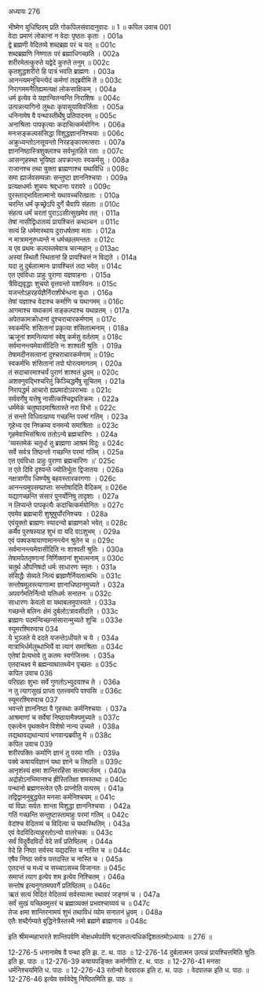 अध्यायः 276

भीष्मेण युधिष्ठिरम् प्रति गोकपिलसंवादानुवादः ॥ 1 ॥
कपिल उवाच 	001  
वेदाः प्रमाणं लोकानां न वेदाः पृष्ठतः कृताः ।	001a  
द्वे ब्रह्मणी वेदितव्ये शब्दब्रह्म परं च यत् ॥	001c  
शब्दब्रह्मणि निष्णातः परं ब्रह्माधिगच्छति ।	002a  
शरीरमेतत्कुरुते यद्वेदे कुरुते तनुम् ॥	002c  
कृतशुद्धशरीरो हि पात्रं भवति ब्राह्मणः ।	003a  
आनन्त्यमनुचिन्त्येदं कर्मणां तद्ब्रवीमि ते ॥	003c  
निरागममनैतिह्यमत्यक्षं लोकसाक्षिकम् ।	004a  
धर्म इत्येव ये यज्ञान्वितन्वन्ति निराशिषः ॥	004c  
उत्पन्नत्यागिनो लुब्धाः कृपासूयाविवर्जिताः ।	005a  
धनिनामेष वै पन्थास्तीर्थेषु प्रतिपादनम् ॥	005c  
अनाश्रिताः पापकृत्याः कदाचित्कर्मयोगिनः ।	006a  
मनःसङ्कल्पसंसिद्धा विशुद्धज्ञाननिश्चयाः ॥	006c  
अक्रुध्यन्तोऽनसूयन्तो निरहङ्कारमत्सराः ।	007a  
ज्ञाननिष्ठास्त्रिशुक्लाश्च सर्वभूतहिते रताः ॥	007c  
आसन्गृहस्था भूयिष्ठा अपक्रान्ताः स्वकर्मसु ।	008a  
राजानश्च तथा युक्ता ब्राह्मणाश्च यथाविधि ॥	008c  
समा ह्यार्जवसम्पन्नाः सन्तुष्टा ज्ञाननिश्चयाः ।	009a  
प्रत्यक्षधर्माः शुचयः श्रद्दधानाः परावरे ॥	009c  
पुरस्ताद्भावितात्मानो यथावच्चरितव्रताः ।	010a  
चरन्ति धर्मं कृच्छ्रेऽपि दुर्गे चैवापि संहताः ॥	010c  
संहत्य धर्मं चरतां पुराऽऽसीत्सुखमेव तत् ।	011a  
तेषां नासीद्विधातव्यं प्रायश्चित्तं कथञ्चन ॥	011c  
सत्यं हि धर्ममास्थाय दुराधर्षतमा मताः ।	012a  
न मात्रामनुरुध्यन्ते न धर्मच्छलमन्ततः ॥	012c  
य एव प्रथमः कल्पस्तमेवात्र चरन्महान् ॥	013ac  
अस्यां स्थितौ स्थितानां हि प्रायश्चित्तं न विद्यते ।	014a  
यदा तु दुर्बलात्मानः प्रायश्चित्तं तदा भवेत् ॥	014c  
एत एवंविधाः प्राहुः पुराणा यज्ञवाहनाः ।	015a  
त्रैविद्यवृद्धाः शुचयो वृत्तवन्तो यशस्विनः ॥	015c  
यजन्तोऽहरहर्यज्ञैर्निराशीर्बन्धना बुधाः ।	016a  
तेषां यज्ञाश्च वेदाश्च कर्माणि च यथागमम् ॥	016c  
आगमाश्च यथाकामं सङ्कल्पाश्च यथाव्रतम् ।	017a  
अपेतकामक्रोधानां दुश्चराचारकर्मणाम् ॥	017c  
स्वकर्मभिः शंसितानां प्रकृत्या शंसितात्मनाम् ।	018a  
ऋजूनां शमनित्यानां स्वेषु कर्मसु वर्तताम् ॥	018c  
सर्वमानन्त्यमेवासीदिति नः शाश्वती श्रुतिः ।	019a  
तेषामदीनसत्वानां दुश्चराचारकर्मणाम् ॥	019c  
स्वकर्मभिः शंसितानां तपो घोरत्वमागतम् ।	020a  
तं सदाचारमाश्चर्यं पुराणं शाश्वतं ध्रुवम् ॥	020c  
अशक्नुवद्भिश्चरितुं किञ्चिद्धर्मेषु सूचितम् ।	021a  
निरापद्धर्म आचारो ह्यप्रमादोऽपराभवः ॥	021c  
सर्ववर्णेषु यत्तेषु नासीत्कश्चिद्व्यतिक्रमः ।	022a  
धर्ममेकं चतुष्पादमाश्रितास्ते नरा विभो ॥	022c  
तं सन्तो विधिवत्प्राप्य गच्छन्ति परमां गतिम् ।	023a  
गृहेभ्य एव निष्क्रम्य वनमन्ये समाश्रिताः ॥	023c  
गृहमेवाभिसंश्रित्य ततोऽन्ये ब्रह्मचारिणः ।	024a  
'व्यस्तमेकं चतुर्धा तु ब्राह्मणा आश्रमं विदुः ॥	024c  
सर्वे सर्वत्र तिष्ठन्तो गच्छन्ति परमां गतिम् ।	025a  
एत एवंविधाः प्राहुः पुराणा ब्रह्मचारिणः ॥'	025c  
त एते दिवि दृश्यन्ते ज्योतिर्भूता द्विजातयः ।	026a  
नक्षत्राणीव धिष्ण्येषु बहवस्तारकागणाः ।	026c  
आनन्त्यमुपसम्प्राप्ताः सन्तोषादिति वैदिकम् ॥	026e  
यद्यागच्छन्ति संसारं पुनर्योनिषु तादृशाः ।	027a  
न लिप्यन्ते पापकृत्यैः कदाचित्कर्मयोनितः ॥	027c  
एवमेव ब्रह्मचारी शुश्रूषुर्घोरनिश्चयः ।	028a  
एवंयुक्तो ब्राह्मणः स्यादन्यो ब्राह्मणको भवेत् ॥	028c  
कर्मैव पुरुषस्याह शुभं वा यदि वाऽशुभम् ।	029a  
एवं पक्वकषायाणामानन्त्येन श्रुतेन च ॥	029c  
सर्वमानन्त्यमेवासीदिति नः शाश्वती श्रुतिः ।	030a  
तेषामपेततृष्णानां निर्णिक्तानां शुभात्मनाम् ॥	030c  
चतुर्थ औपनिषदो धर्मः साधारणः स्मृतः ।	031a  
संसिद्धैः सेव्यते नित्यं ब्राह्मणैर्नियतात्मभिः ॥	031c  
सन्तोषमूलस्त्यागात्मा ज्ञानाधिष्ठानमुच्यते ।	032a  
अपवर्गमतिर्नित्यो यतिधर्मः सनातनः ॥	032c  
साधारणः केवलो वा यथाबलमुपास्यते ।	033a  
गच्छन्ते बलिनः क्षेमं दुर्बलोऽत्रावसीदति ।	033c  
ब्राह्मणः पदमन्विच्छन्संसारान्मुच्यते शुचिः ॥	033e  
स्यूमरश्मिरुवाच 	034  
ये भुञ्जते ये ददते यजन्तेऽधीयते च ये ।	034a  
मात्राभिर्धर्मलुब्धाभिर्ये वा त्यागं समाश्रिताः ॥	034c  
एतेषां प्रेत्यभावे तु कतमः स्वर्गजित्तमः ।	035a  
एतदाचक्ष्व मे ब्रह्मन्याथातथ्येन पृच्छतः ॥	035c  
कपिल उवाच 	036  
परिग्रहाः शुभाः सर्वे गुणतोऽभ्युदयाश्च ते ।	036a  
न तु त्यागसुखं प्राप्ता एतत्त्वमपि पश्यसि ॥	036c  
स्यूमरश्मिरुवाच 	037  
भवन्तो ज्ञाननिष्ठा वै गृहस्थाः कर्मनिश्चयाः ।	037a  
आश्रमाणां च सर्वेषां निष्ठायामैक्यमुच्यते ॥	037c  
एकत्वेन पृथक्त्वेन विशेषो नान्य उच्यते ।	038a  
तद्यथावद्यथान्यायं भगवान्प्रब्रवीतु मे ॥	038c  
कपिल उवाच 	039  
शरीरपक्तिः कर्माणि ज्ञानं तु परमा गतिः ।	039a  
पक्वे कषायविज्ञानं यथा ज्ञाने च तिष्ठति ॥	039c  
आनृशंस्यं क्षमा शान्तिरहिंसा सत्यमार्जवम् ।	040a  
अद्रोहोऽनभिमानश्च ह्रीस्तितिक्षा शमस्तथा ॥	040c  
पन्थानो ब्रह्मणस्त्वेत एतैः प्राप्नोति यत्परम् ।	041a  
तद्विद्वाननुबुद्ध्येत मनसा कर्मनिश्चयम् ॥	041c  
यां विप्राः सर्वतः शान्ता विशुद्धा ज्ञाननिश्चयाः ।	042a  
गतिं गच्छन्ति सन्तुष्टास्तामाहुः परमां गतिम् ॥	042c  
वेदांश्च वेदितव्यं च विदित्वा च यथास्थितिम् ।	043a  
एवं वेदविदित्याहुरतोऽन्यो वातरेचकः ॥	043c  
सर्वं विदुर्वेदविदो वेदे सर्वं प्रतिष्ठितम् ।	044a  
वेदे हि निष्ठा सर्वस्य यद्यदस्ति च नास्ति च ॥	044c  
एषैव निष्ठा सर्वत्र यत्तदस्ति च नास्ति च ।	045a  
एतदन्तं च मध्यं च सच्चाऽसच्च विजानतः ॥	045c  
समाप्तं त्याग इत्येव शम इत्येव निश्चितम् ।	046a  
सन्तोष इत्यनुगतमपवर्गे प्रतिष्ठितम् ॥	046c  
ऋतं सत्यं विदितं वेदितव्यं सर्वस्यात्मा स्थावरं जङ्गमं च ।	047a  
सर्वं सुखं यच्छिवमुत्तरं च ब्रह्माव्यक्तं प्रभवश्चाव्ययं च ॥	047c  
तेजः क्षमा शान्तिरनामयं शुभं तथाविधं व्योम सनातनं ध्रुवम् ।	048a  
एतैः शब्दैर्गम्यते बुद्धिनेत्रैस्तस्मै नमो ब्रह्मणे ब्राह्मणाय ॥ 	048c  

इति श्रीमन्महाभारते शान्तिपर्वणि मोक्षधर्मपर्वणि षट्सप्तत्यधिकद्विशततमोऽध्यायः ॥ 276 ॥

12-276-5 धनानामेष वै पन्था इति झ. ट. थ. पाठः ॥ 12-276-14 दुर्बलात्मन उत्पन्नं प्रायश्चित्तमिति श्रुतिः इति झ. पाठः ॥ 12-276-39 कषायपङ्क्तिः कर्माणीति ट. थ. पाठः ॥ 12-276-41 मनसा धर्मनिश्चयमिति ध. पाठः ॥ 12-276-43 रतोन्यो वेदवादक इति ट. थ. पाठः । वेदपातक इति ध. पाठः ॥ 12-276-46 इत्येव सर्ववेदेषु निष्ठितमिति झ. पाठः ॥
